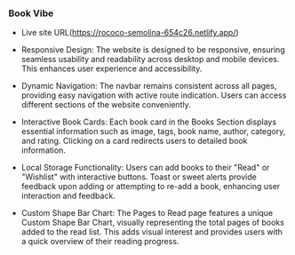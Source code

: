 ### Book Vibe

- Live site URL(https://rococo-semolina-654c26.netlify.app/)

- Responsive Design: The website is designed to be responsive, ensuring seamless usability and readability across desktop and mobile devices. This enhances user experience and accessibility.

- Dynamic Navigation: The navbar remains consistent across all pages, providing easy navigation with active route indication. Users can access different sections of the website conveniently.
- Interactive Book Cards: Each book card in the Books Section displays essential information such as image, tags, book name, author, category, and rating. Clicking on a card redirects users to detailed book information.

- Local Storage Functionality: Users can add books to their "Read" or "Wishlist" with interactive buttons. Toast or sweet alerts provide feedback upon adding or attempting to re-add a book, enhancing user interaction and feedback.

- Custom Shape Bar Chart: The Pages to Read page features a unique Custom Shape Bar Chart, visually representing the total pages of books added to the read list. This adds visual interest and provides users with a quick overview of their reading progress.

